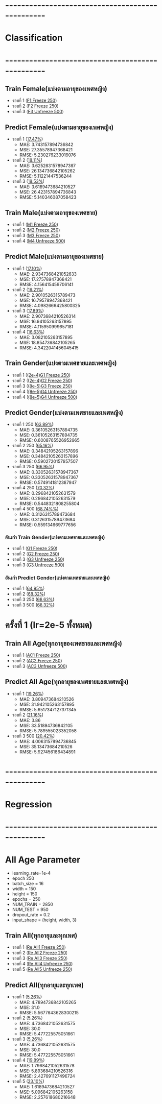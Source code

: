 # ------------------------------------------------
# Classification
# ------------------------------------------------
## Train Female(แบ่งตามอายุของเพศหญิง)
 - รอบที่ 1 ([F1 Freeze 250](https://github.com/Wanita-8943/Main_Project/blob/main/F1_Train_Freeze_250.ipynb))
 - รอบที่ 2 ([F2 Freeze 250](https://github.com/Wanita-8943/Main_Project/blob/main/F2_Train_Freeze_250.ipynb))  
 - รอบที่ 3 ([F3 Unfreeze 500](https://github.com/Wanita-8943/Main_Project/blob/main/F3_Train_Unfreez_500.ipynb))
## Predict Female(แบ่งตามอายุของเพศหญิง)
 - รอบที่ 1 ([17.47%](https://github.com/Wanita-8943/Main_Project/blob/main/F1_Predict_Freeze.ipynb))
   - MAE: 3.743157894736842
   - MSE: 27.35578947368421
   - RMSE: 5.230276233019076
 - รอบที่ 2 ([18.11%](https://github.com/Wanita-8943/Main_Project/blob/main/F2_Predict_Freeze.ipynb))  
   - MAE: 3.6252631578947367
   - MSE: 26.134736842105262
   - RMSE: 5.11221447536244
 - รอบที่ 3 ([18.53%](https://github.com/Wanita-8943/Main_Project/blob/main/F3_Predict_Unfreeze_500.ipynb))
   - MAE: 3.6189473684210527
   - MSE: 26.423157894736843
   - RMSE: 5.140346087058423
 
   
   
   
 ## Train Male(แบ่งตามอายุของเพศชาย)
 - รอบที่ 1 ([M1 Freeze 250](https://github.com/Wanita-8943/Main_Project/blob/main/M1_Train_Freeze.ipynb))
 - รอบที่ 2 ([M2 Freeze 250](https://github.com/Wanita-8943/Main_Project/blob/main/M2_Train_Freeze.ipynb))  
 - รอบที่ 3 ([M3 Freeze 250](https://github.com/Wanita-8943/Main_Project/blob/main/M3_Train_Freeze.ipynb))
 - รอบที่ 4 ([M4 Unfreeze 500](https://github.com/Wanita-8943/Main_Project/blob/main/M4_Train_Unfreez_500.ipynb))
 ## Predict Male(แบ่งตามอายุของเพศชาย)
 - รอบที่ 1 ([17.10%](https://github.com/Wanita-8943/Main_Project/blob/main/M1_Predict_Freeze.ipynb))
   - MAE: 2.9347368421052633
   - MSE: 17.27578947368421
   - RMSE: 4.156415459706141
 - รอบที่ 2 ([16.21%](https://github.com/Wanita-8943/Main_Project/blob/main/M2_Predict_Freeze.ipynb))  
   - MAE: 2.9010526315789473
   - MSE: 16.79578947368421
   - RMSE: 4.0982666425800325
 - รอบที่ 3 ([17.89%](https://github.com/Wanita-8943/Main_Project/blob/main/M3_Predict_Freeze.ipynb))
   - MAE: 2.9073684210526314
   - MSE: 16.94105263157895
   - RMSE: 4.115950999657181
 - รอบที่ 4 ([16.63%](https://github.com/Wanita-8943/Main_Project/blob/main/M4_Predict_Unfreeze_500.ipynb))
   - MAE: 3.082105263157895
   - MSE: 18.854736842105265
   - RMSE: 4.3422041456045415
   
   
   
 ## Train Gender(แบ่งตามเพศชายและเพศหญิง)
 - รอบที่ 1 ([(2e-4)G1 Freeze 250](https://github.com/Wanita-8943/run/blob/main/GG1_Train_2e_4_Freeze.ipynb))
 - รอบที่ 2 ([(2e-4)G2 Freeze 250](https://github.com/Wanita-8943/run/blob/main/GG2_Train_2e_4_Freeze.ipynb))  
 - รอบที่ 3 ([(8e-5)G3 Freeze 250](https://github.com/Wanita-8943/run/blob/main/B0_3_(8e-5)_Gender3_Train_Freeze.ipynb))
 - รอบที่ 4 ([(8e-5)G4 Unfreeze 250](https://github.com/Wanita-8943/run/blob/main/B0_4_(8e-5)_Gender4_Train_Unfreeze.ipynb))
 - รอบที่ 4 ([(8e-5)G4 Unfreeze 500](https://github.com/Wanita-8943/run/blob/main/B0_4_(8e-5)_Gender4_Train_Unfreeze_500.ipynb))
 ## Predict Gender(แบ่งตามเพศชายและเพศหญิง)
 - รอบที่ 1 250 ([63.89%](https://github.com/Wanita-8943/run/blob/main/Predict_GG1_2e_4_250%E0%B8%A3%E0%B8%AD%E0%B8%9A.ipynb))
   - MAE: 0.36105263157894735
   - MSE: 0.36105263157894735
   - RMSE: 0.6008765526952665
 - รอบที่ 2 250 ([65.16%](https://github.com/Wanita-8943/run/blob/main/Predict_GG2_2e-4_250%E0%B8%A3%E0%B8%AD%E0%B8%9A.ipynb))  
   - MAE: 0.34842105263157896
   - MSE: 0.34842105263157896
   - RMSE: 0.5902720157957507
 - รอบที่ 3 250 ([66.95%](https://github.com/Wanita-8943/run/blob/main/B0_3_(8e-5)_Gender3_Predict_Freeze.ipynb))  
   - MAE: 0.33052631578947367
   - MSE: 0.33052631578947367
   - RMSE: 0.5749141812387947
 - รอบที่ 4 250 ([70.32%](https://github.com/Wanita-8943/run/blob/main/B0_4_(8e-5)_Gender4_Predict_Unfreeze.ipynb))  
   - MAE: 0.2968421052631579
   - MSE: 0.2968421052631579
   - RMSE: 0.5448321808255804
 - รอบที่ 4 500 ([68.74%%](https://github.com/Wanita-8943/run/blob/main/B0_4_(8e-5)_Gender4_Predict_Unfreeze_500.ipynb))  
   - MAE: 0.3126315789473684
   - MSE: 0.3126315789473684
   - RMSE: 0.559134669777656




 ### อันเก่า Train Gender(แบ่งตามเพศชายและเพศหญิง)
 - รอบที่ 1 ([G1 Freeze 250](https://github.com/Wanita-8943/Main_Project/blob/main/G1_Train_Freeze.ipynb))
 - รอบที่ 2 ([G2 Freeze 250](https://github.com/Wanita-8943/Main_Project/blob/main/G2_Train_Freeze.ipynb))  
 - รอบที่ 3 ([G3 Unfreeze 250](https://github.com/Wanita-8943/Main_Project/blob/main/G3_Train_Unfreeze_250.ipynb))
 - รอบที่ 3 ([G3 Unfreeze 500](https://github.com/Wanita-8943/Main_Project/blob/main/G3_Train_Unfreeze_500.ipynb))
 ### อันเก่า Predict Gender(แบ่งตามเพศชายและเพศหญิง)
 - รอบที่ 1 ([64.95%](https://github.com/Wanita-8943/Main_Project/blob/main/G1_Predict_Freeze.ipynb))
 - รอบที่ 2 ([68.32%](https://github.com/Wanita-8943/Main_Project/blob/main/G2_Predict_Freeze.ipynb))  
 - รอบที่ 3 250 ([68.63%](https://github.com/Wanita-8943/Main_Project/blob/main/G3_Predict_Unfreeze_250.ipynb))
 - รอบที่ 3 500 ([68.32%](https://github.com/Wanita-8943/Main_Project/blob/main/G3_Predict_Unfreeze_500.ipynb))



# ครั้งที่ 1 (lr=2e-5 ทั้งหมด)
## Train All Age(ทุกอายุของเพศชายและเพศหญิง)
 - รอบที่ 1 ([AC1 Freeze 250](https://github.com/Wanita-8943/Main_Project/blob/main/1_AC1_Train_AllAge_Freeze_(2e-5)_250.ipynb))
 - รอบที่ 2 ([AC2 Freeze 250](https://github.com/Wanita-8943/Main_Project/blob/main/2_AC2_Train_AllAge_Freeze_(2e_5)_250.ipynb))
 - รอบที่ 3 ([AC3 Unfreeze 500](https://github.com/Wanita-8943/Main_Project/blob/main/3_AC3_Train_AllAge_Unfreeze_(2e-5)_500.ipynb))
## Predict All Age(ทุกอายุของเพศชายและเพศหญิง)
 - รอบที่ 1 ([19.26%](https://github.com/Wanita-8943/Main_Project/blob/main/1_AC1_Predict_AllAge_Freeze_(2e-5)_250.ipynb))
   - MAE: 3.809473684210526
   - MSE: 31.942105263157895
   - RMSE: 5.6517347127371345
 - รอบที่ 2 ([21.16%](https://github.com/Wanita-8943/Main_Project/blob/main/2_AC2_Predict_AllAge_Freeze_(2e-5)_250.ipynb))  
   - MAE: 3.86
   - MSE: 33.51894736842105
   - RMSE: 5.789555023352058
 - รอบที่ 3 500 ([20.42%](https://github.com/Wanita-8943/Main_Project/blob/main/3_AC3_Predict_AllAge_Unfreeze_%282e-5%29_500.ipynb))
   - MAE: 4.0063157894736845
   - MSE: 35.13473684210526
   - RMSE: 5.927456186434891

 

# ------------------------------------------------
# Regression
# ------------------------------------------------
# All Age Parameter 
 - learning_rate=1e-4
 - epoch 250
 - batch_size = 16
 - width = 150
 - height = 150
 - epochs = 250
 - NUM_TRAIN = 2850
 - NUM_TEST = 950
 - dropout_rate = 0.2
 - input_shape = (height, width, 3)
## Train All(ทุกอายุและทุกเพศ) 
 - รอบที่ 1 ([Re All1 Freeze 250](https://github.com/Wanita-8943/Main_Project/blob/main/A1_Train_Freeze.ipynb))
 - รอบที่ 2 ([Re All2 Freeze 250](https://github.com/Wanita-8943/Main_Project/blob/main/A2_Train_Freeze.ipynb))  
 - รอบที่ 3 ([Re All3 Freeze 250](https://github.com/Wanita-8943/Main_Project/blob/main/A3_Train_Freeze.ipynb))
 - รอบที่ 4 ([Re All4 Unfreeze 250](https://github.com/Wanita-8943/Main_Project/blob/main/A4_Train_Unfreez.ipynb))
 - รอบที่ 5 ([Re All5 Unfreeze 250](https://github.com/Wanita-8943/Main_Project/blob/main/A5_Train_Unfreez.ipynb))

## Predict All(ทุกอายุและทุกเพศ)
 - รอบที่ 1 ([5.26%](https://github.com/Wanita-8943/Main_Project/blob/main/A1_Predict_Freeze.ipynb))
   - MAE: 4.7894736842105265
   - MSE: 31.0
   - RMSE: 5.5677643628300215
 - รอบที่ 2 ([5.26%](https://github.com/Wanita-8943/Main_Project/blob/main/A2_Predict_Freeze.ipynb))  
   - MAE: 4.7368421052631575
   - MSE: 30.0
   - RMSE: 5.477225575051661
 - รอบที่ 3 ([5.26%](https://github.com/Wanita-8943/Main_Project/blob/main/A3_Predict_Freeze.ipynb))
   - MAE: 4.7368421052631575
   - MSE: 30.0
   - RMSE: 5.477225575051661
 - รอบที่ 4 ([19.89%](https://github.com/Wanita-8943/Main_Project/blob/main/A4_Predict_Unfreeze.ipynb))
   - MAE: 1.7968421052631578 
   - MSE: 5.893684210526316
   - RMSE: 2.427691127496724
 - รอบที่ 5 ([23.10%](https://github.com/Wanita-8943/Main_Project/blob/main/A5_Predict_Unfreeze.ipynb))
   - MAE: 1.6189473684210527
   - MSE: 5.096842105263158
   - RMSE: 2.257618680216648
   
